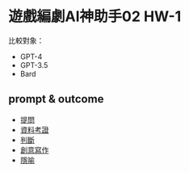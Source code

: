 # 遊戲編劇AI神助手02 HW-1

比較對象：
  * GPT-4
  * GPT-3.5
  * Bard

## prompt & outcome
* [提問](./Question0.md)
* [資料考證](./Question1.md)
* [判斷](./Question2.md)
* [創意寫作](./Question3.md)
* [隱喻](./Question4.md)
